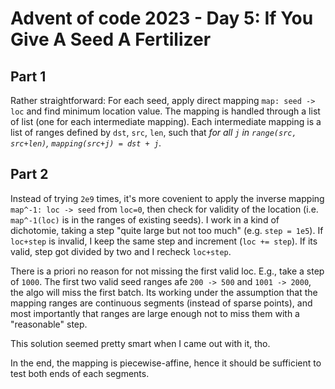 # Advent of code 2023 - Day 5: If You Give A Seed A Fertilizer

## Part 1

Rather straightforward: For each seed, apply direct mapping `map: seed -> loc` and find minimum location value.
The mapping is handled through a list of list (one for each intermediate mapping).
Each intermediate mapping is a list of ranges defined by `dst`, `src`, `len`, such that
*for all `j` in `range(src, src+len)`, `mapping(src+j) = dst + j`*.

## Part 2

Instead of trying `2e9` times, it's more covenient to apply the inverse mapping `map^-1: loc -> seed` from `loc=0`, then check for validity of the location (i.e. `map^-1(loc)` is in the ranges of existing seeds).
I work in a kind of dichotomie, taking a step "quite large but not too much" (e.g. `step = 1e5`).
If `loc+step` is invalid, I keep the same step and increment (`loc += step`).
If its valid, step got divided by two and I recheck `loc+step`.

There is a priori no reason for not missing the first valid loc.
E.g., take a step of `1000`. The first two valid seed ranges afe `200 -> 500` and `1001 -> 2000`, the algo will miss the first batch.
Its working under the assumption that the mapping ranges are continuous segments (instead of sparse points), and most importantly that ranges are large enough not to miss them with a "reasonable" step.

This solution seemed pretty smart when I came out with it, tho.

In the end, the mapping is piecewise-affine, hence it should be sufficient to test both ends of each segments.
